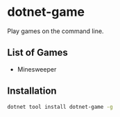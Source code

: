 # dotnet-game

Play games on the command line.

## List of Games

- Minesweeper

## Installation

```bash
dotnet tool install dotnet-game -g
```

<!-- TODO -->
